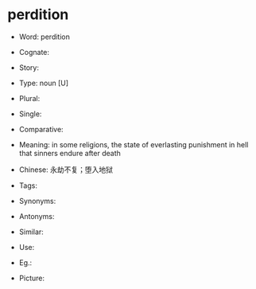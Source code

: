 # perdition

- Word: perdition
- Cognate: 
- Story: 

- Type: noun [U]
- Plural: 
- Single: 
- Comparative: 
- Meaning: in some religions, the state of everlasting punishment in hell that sinners endure after death
- Chinese: 永劫不复；堕入地狱
- Tags: 
- Synonyms: 
- Antonyms: 
- Similar: 
- Use: 
- Eg.: 
- Picture: 

